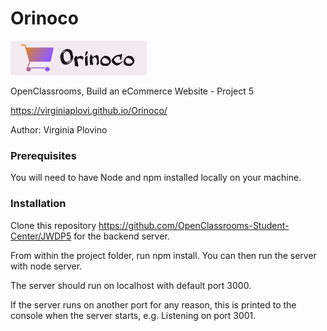 # Orinoco

![logo](images/logo.png)

OpenClassrooms, Build an eCommerce Website - Project 5 

https://virginiaplovi.github.io/Orinoco/

Author: Virginia Plovino
### Prerequisites
You will need to have Node and npm installed locally on your machine.

### Installation
Clone this repository https://github.com/OpenClassrooms-Student-Center/JWDP5 for the backend server. 

From within the project folder, run npm install. You can then run the server with node server. 

The server should run on localhost with default port 3000. 

If the server runs on another port for any reason, this is printed to the console when the server starts, e.g. Listening on port 3001.

